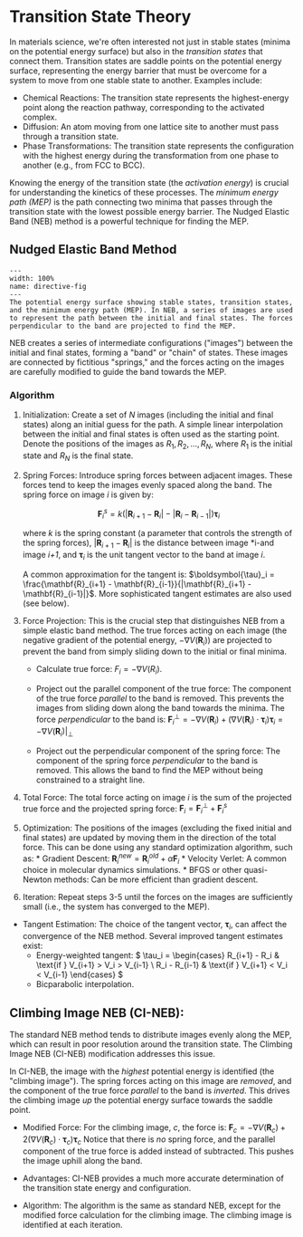 # Transition State Theory
In materials science, we're often interested not just in stable states (minima on the potential energy surface) but also in the *transition states* that connect them. Transition states are saddle points on the potential energy surface, representing the energy barrier that must be overcome for a system to move from one stable state to another. Examples include:

- Chemical Reactions: The transition state represents the highest-energy point along the reaction pathway, corresponding to the activated complex.
- Diffusion: An atom moving from one lattice site to another must pass through a transition state.
- Phase Transformations:  The transition state represents the configuration with the highest energy during the transformation from one phase to another (e.g., from FCC to BCC).

Knowing the energy of the transition state (the *activation energy*) is crucial for understanding the kinetics of these processes. The *minimum energy path (MEP)* is the path connecting two minima that passes through the transition state with the lowest possible energy barrier. The Nudged Elastic Band (NEB) method is a powerful technique for finding the MEP.

## Nudged Elastic Band Method

```{figure} ../figures/transition_state.png
---
width: 100%
name: directive-fig
---
The potential energy surface showing stable states, transition states, and the minimum energy path (MEP). In NEB, a series of images are used to represent the path between the initial and final states. The forces perpendicular to the band are projected to find the MEP.
```


NEB creates a series of intermediate configurations ("images") between the initial and final states, forming a "band" or "chain" of states. These images are connected by fictitious "springs," and the forces acting on the images are carefully modified to guide the band towards the MEP.

### Algorithm
1.  Initialization: Create a set of *N* images (including the initial and final states) along an initial guess for the path. A simple linear interpolation between the initial and final states is often used as the starting point.  Denote the positions of the images as $R_1, R_2, ..., R_N$, where $R_1$ is the initial state and $R_N$ is the final state.
2.  Spring Forces:  Introduce spring forces between adjacent images. These forces tend to keep the images evenly spaced along the band. The spring force on image *i* is given by:

    $$\mathbf{F}_i^s = k (|\mathbf{R}_{i+1} - \mathbf{R}_i| - |\mathbf{R}_i - \mathbf{R}_{i-1}|) \boldsymbol{\tau}_i$$

    where $k$ is the spring constant (a parameter that controls the strength of the spring forces), $|\mathbf{R}_{i+1} - \mathbf{R}_i|$ is the distance between image *i-and image *i+1*, and $\boldsymbol{\tau}_i$ is the unit tangent vector to the band at image *i*. 
    
    A common approximation for the tangent is: $\boldsymbol{\tau}_i = \frac{\mathbf{R}_{i+1} - \mathbf{R}_{i-1}}{|\mathbf{R}_{i+1} - \mathbf{R}_{i-1}|}$.  More sophisticated tangent estimates are also used (see below).

3.  Force Projection: This is the crucial step that distinguishes NEB from a simple elastic band method. The true forces acting on each image (the negative gradient of the potential energy, $-\nabla V(\mathbf{R}_i)$) are projected to prevent the band from simply sliding down to the initial or final minima.
    - Calculate true force: $F_i = - \nabla V(R_i)$.
    - Project out the parallel component of the true force: The component of the true force *parallel* to the band is removed. This prevents the images from sliding down along the band towards the minima. The force *perpendicular* to the band is:
            $\mathbf{F}_i^{\perp} = -\nabla V(\mathbf{R}_i) + (\nabla V(\mathbf{R}_i) \cdot \boldsymbol{\tau}_i) \boldsymbol{\tau}_i = -\nabla V(\mathbf{R}_i)|_{\perp}$

    -  Project out the perpendicular component of the spring force: The component of the spring force *perpendicular* to the band is removed.  This allows the band to find the MEP without being constrained to a straight line.

4.  Total Force: The total force acting on image *i* is the sum of the projected true force and the projected spring force:
        $\mathbf{F}_i = \mathbf{F}_i^{\perp} + \mathbf{F}_i^s$

5.  Optimization:  The positions of the images (excluding the fixed initial and final states) are updated by moving them in the direction of the total force. This can be done using any standard optimization algorithm, such as:
        *   Gradient Descent: $\mathbf{R}_i^{new} = \mathbf{R}_i^{old} + \alpha \mathbf{F}_i$
        *   Velocity Verlet: A common choice in molecular dynamics simulations.
        *   BFGS or other quasi-Newton methods: Can be more efficient than gradient descent.

6.  Iteration: Repeat steps 3-5 until the forces on the images are sufficiently small (i.e., the system has converged to the MEP).

*   Tangent Estimation:  The choice of the tangent vector, $\boldsymbol{\tau}_i$, can affect the convergence of the NEB method. Several improved tangent estimates exist:
    * Energy-weighted tangent:
    $
    \tau_i =
    \begin{cases}
    R_{i+1} - R_i & \text{if } V_{i+1} > V_i > V_{i-1} \\
    R_i - R_{i-1} & \text{if } V_{i+1} < V_i < V_{i-1}
    \end{cases}
    $
    * Bicparabolic interpolation.

## Climbing Image NEB (CI-NEB):

The standard NEB method tends to distribute images evenly along the MEP, which can result in poor resolution around the transition state. The Climbing Image NEB (CI-NEB) modification addresses this issue.

In CI-NEB, the image with the *highest* potential energy is identified (the "climbing image").  The spring forces acting on this image are *removed*, and the component of the true force *parallel* to the band is *inverted*. This drives the climbing image *up* the potential energy surface towards the saddle point.

- Modified Force:  For the climbing image, *c*, the force is:
    $\mathbf{F}_c = -\nabla V(\mathbf{R}_c) + 2 (\nabla V(\mathbf{R}_c) \cdot \boldsymbol{\tau}_c) \boldsymbol{\tau}_c$
    Notice that there is *no* spring force, and the parallel component of the true force is added instead of subtracted.  This pushes the image uphill along the band.

- Advantages: CI-NEB provides a much more accurate determination of the transition state energy and configuration.

- Algorithm:  The algorithm is the same as standard NEB, except for the modified force calculation for the climbing image.  The climbing image is identified at each iteration.
